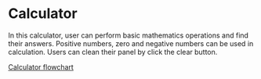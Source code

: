 # Calculator

In this calculator, user can perform basic mathematics operations and find their answers. Positive numbers, zero and negative numbers can be used in calculation. Users can clean their panel by click the clear button.

[Calculator flowchart](https://viewer.diagrams.net/?tags=%7B%7D&highlight=0000ff&edit=_blank&layers=1&nav=1&title=Untitled%20Diagram.drawio#R5Vtde6MoFP41uZw8CjFJL%2Fs1sxezu93txU4viVKlRfFBnCT99QsKfmFap41x2l5FjoBw3vMJJzN4Ge%2B%2BcZRGf7IA0xlwgt0MXs0AcB24lj%2BKsi8pK2dZEkJOAt2pJtySJ2xGampOApy1OgrGqCBpm%2BizJMG%2BaNEQ52zb7nbPaPurKQqxRbj1EbWp%2F5FARCV17Tk1%2FQ9Mwsh82XX0mxiZzpqQRShg2wYJXs%2FgJWdMlE%2Fx7hJTxTzDl3Lc1wNvq4VxnIghA%2F652yIaPOHrh%2FvkzvGc6y8P518Wem1ibzaMA7l%2F3WRcRCxkCaLXNfWCszwJsJrVka26z3fGUkl0JfEBC7HXYKJcMEmKREz1W7wj4ocaPvd0667x5mqnZy4ae9NIBN%2F%2FaDbumo1ikOfMl8CrSK2hN5iTGAvMNbHct9rsQXZqUsZy7uNneGjEEvEQi2f6gQp0qS2YydXwvRzHMUWC%2FGyvA2mxDat%2BNbLyQYP7C0DreX8imusv3coFCxt%2BSqVqKZi3ERH4NkXF3rdSu9sg6vkwF3j3PAvtLZsBRsm3tWa5Rl2ihlatnZG4srK4MoU%2BHFEWwUBZXE4pi8DiekCylCK1gsznGCfKUnMWyx9JZbktptKYpurRDDyNuK6kwSoG7Y2T6hFgx7MFeDmWAJ99NAFeDhTg9ZQCvLS4ThIiCKLkSX6dJRYGSu6IDCq%2Bow2mNywjRS94FZMgKCAwHc4pCVsvGlw2Mh%2FhHQrV8Iu04dQ0tfJzkjsXiPsas6UaXz46c7CSLdpZii%2BhUhNdIL2EinAM1TFW3SjOWZ%2Fi9Fj%2B1ViKs7Yg3ORCKOgcnxL%2F8aDFkZtGlGLKQo7iDkCCs8cqTAQdgFoDG%2BFIr%2BWqVdJt4eiCFpBwHHhgr13rgWc0u%2BbaPuKdG7b1QMPmOv1QnShMXHw0vpsY82XGwykZD%2BGnZTycNjFyLMYHJCQy5HQYVwcXKj%2F%2FarsDy9b3eOp4F6pTkfk9ZVs%2FkunWPMA%2ByQqH22v2x7DlQ11tRTw%2Biz9cmuXCoUZl0kTLtY3KvxgFkpLk8UYGH0ODnFfHMQ3235MdNgd8%2FdHSMaTfbUu%2F1yf9fUcM40Uy3iH70uG93LRoc8yKxA9mCRzLmBBtiqmUdqSMJKLYiXcx867UXFIdsi7zLxllCtKEJbhAiNIO6RiQrDqQQBuSRQ8iYDREPlzS7A7Nmt1J02bw8fzAUMaDaf2AfWCR5GpYh%2Fk8YvEmz1625ePYbtg2FCtgG4r1KU%2BHgW2637u8Ds1CwaTJkGufzsgI5J5xdSKc4iQgSajic0nsP2%2Br4hjOfJwNEOgN8h%2FDAqm%2Fc0FJctIgZT15kALsJOgv9nkilHUHj54IBZ4yQgF23F7fkEhO5vR3uRFZz1fdK5G%2BSz0HzHtuRbyx%2BAft2853brjB0EADTnp8COxAIxOMY5Vx4u1A4z1F7AE6ScqqxwSc2CTbPvAOZ5%2FGJgPwMiAnzRrBkKwxCc5VzZHiPkVZRvw2NG2LYspgTOFLUdBSlcQcKIORjW4pS10aM6%2BKX6qCmqo4pi6VMXMd0zwNPQ87lAc1UPV6UDW0wVZMf%2BFGSXQtVAun4%2Bi714vlRvWoWmDsibzORF2xKxlhTSSlo%2FDhppvWuIMLhp2UyHWg15HkcspariumvsF99h2Jm%2FDjV8LvU8Yii64FN9lb04K7PbI12hUzBBYbUarYpxSFzQ4ewk7i%2F87a3FsMLc0azf9B%2ByZSXcV8Gv%2B3aMfVi57DkJPmJHDIYcir%2FF%2B7DNR51v8d0WcZ9XxtqdE0LsvrKtxrXZbnjuSyOt8xLmxcj2XnHW8VThNUuc2Qypk36ovfGlX93oLnHTqNfavgLUcSvO6Cob52fqXgyWZdm192r%2F%2FhAK%2F%2FBw%3D%3D)
